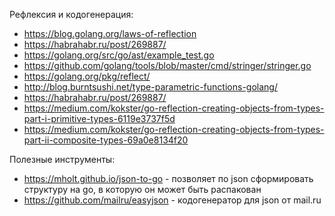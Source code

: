 Рефлексия и кодогенерация:
* https://blog.golang.org/laws-of-reflection
* https://habrahabr.ru/post/269887/
* https://golang.org/src/go/ast/example_test.go
* https://github.com/golang/tools/blob/master/cmd/stringer/stringer.go
* https://golang.org/pkg/reflect/
* http://blog.burntsushi.net/type-parametric-functions-golang/
* https://habrahabr.ru/post/269887/
* https://medium.com/kokster/go-reflection-creating-objects-from-types-part-i-primitive-types-6119e3737f5d
* https://medium.com/kokster/go-reflection-creating-objects-from-types-part-ii-composite-types-69a0e8134f20

Полезные инструменты:
* https://mholt.github.io/json-to-go - позволяет по json сформировать структуру на go, в которую он может быть распакован
* https://github.com/mailru/easyjson - кодогенератор для json от mail.ru
